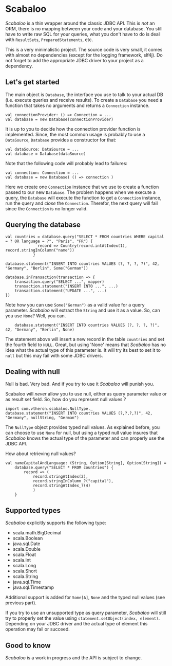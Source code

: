 # Scabaloo

*Scabaloo* is a thin wrapper around the classic JDBC API. This is *not* an ORM, there is no mapping between your code and your database. You still have to write raw SQL for your queries, what you don't have to do is deal with `ResultSets`, `PreparedStatements`, etc.

This is a very minimalistic project. The source code is very small, it comes with almost no dependencies (except for the logging framework, slf4j). Do not forget to add the appropriate JDBC driver to your project as a dependency.

## Let's get started

The main object is `Database`, the interface you use to talk to your actual DB (i.e. execute queries and receive results).
To create a `Database` you need a function that takes no arguments and returns a `Connection` instance.

    val connectionProvider: () => Connection = ...
    val database = new Database(connectionProvider)

It is up to you to decide how the connection provider function is implemented. Since, the most common usage is probably to use a `DataSource`, `Database` provides a constructor for that:

    val dataSource: DataSource = ...
    val database = Database(dataSource)

Note that the following code will probably lead to failures:

    val connection: Connection = ...
    val database = new Database( () => connection )

Here we create one `Connection` instance that we use to create a function passed to our new `Database`. The problem happens when we execute a query, the `Database` will execute the function to get a `Connection` instance, run the query and *close* the `Connection`. Therefor, the next query will fail since the `Connection` is no longer valid.

## Querying the database

    val countries = database.query("SELECT * FROM countries WHERE capital = ? OR language = ?", "Paris", "FR") {
                  record => Country(record.intAtIndex(1), record.stringInColumn("name"))
                }

    database.statement("INSERT INTO countries VALUES (?, ?, ?, ?)", 42, "Germany", "Berlin", Some("German"))

    database.inTransaction(transaction => {
        transaction.query("SELECT ...", mapper)
        transaction.statement("INSERT INTO ...", ...)
        transaction.statement("UPDATE ...", ...)
    })

Note how you can use `Some("German")` as a valid value for a query parameter. *Scabaloo* will extract the `String` and use it as a value. So, can you use `None`? Well, you can.

        database.statement("INSERT INTO countries VALUES (?, ?, ?, ?)", 42, "Germany", "Berlin", None)

The statement above will insert a new record in the table `countries` and set the fourth field to `NULL`. Great, but using 'None' means that *Scabaloo* has no idea what the actual type of this parameter is. It will try its best to set it to `null` but this may fail with some JDBC drivers.

## Dealing with null

Null is bad. Very bad. And if you try to use it *Scabaloo* will punish you.

Scabaloo will *never* allow you to use null, either as query parameter value or as result set field. So, how do you represent null values ?

    import com.vtheron.scabaloo.NullType._
    database.statement("INSERT INTO countries VALUES (?,?,?,?)", 42, "Germany", nullString, "German")

The `NullType` object provides typed null values. As explained before, you can choose to use `None` for null, but using a typed null value insures that *Scabaloo* knows the actual type of the parameter and can properly use the JDBC API.

How about retrieving null values?

    val nameCapitalAndLanguage: (String, Option[String], Option[String]) =
        database.query("SELECT * FROM countries") {
            record => (
                record.stringAtIndex(2),
                record.stringInColumn_?("capital"),
                record.stringAtIndex_?(4)
                )
        }

## Supported types

*Scabaloo* explicitly supports the following type:
* scala.math.BigDecimal
* scala.Boolean
* java.sql.Date
* scala.Double
* scala.Float
* scala.Int
* scala.Long
* scala.Short
* scala.String
* java.sql.Time
* java.sql.Timestamp

Additional support is added for `Some[A]`, `None` and the typed null values (see previous part).

If you try to use an unsupported type as query parameter, *Scabaloo* will still try to properly set the value using `statement.setObject(index, element)`. Depending on your JDBC driver and the actual type of element this operation may fail or succeed.

## Good to know

*Scabaloo* is a work in progress and the API is subject to change.

